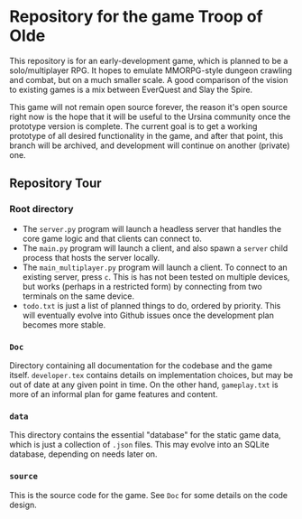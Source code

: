 # Repository for the game Troop of Olde
This repository is for an early-development game, which is planned to be a solo/multiplayer RPG.
It hopes to emulate MMORPG-style dungeon crawling and combat, but on a much smaller scale.
A good comparison of the vision to existing games is a mix between EverQuest and Slay the Spire.

This game will not remain open source forever, the reason it's open source right now is the
hope that it will be useful to the Ursina community once the prototype version is complete. 
The current goal is to get a working prototype of all desired functionality in
the game, and after that point, this branch will be archived, and development will continue on another
(private) one. 

## Repository Tour

### Root directory
- The `server.py` program will launch a headless server that handles the core game
logic and that clients can connect to.
- The `main.py` program will launch a client, and also spawn a `server` child process
that hosts the server locally.
- The `main_multiplayer.py` program will launch a client. To connect to an existing
server, press `c`. This is has not been tested on multiple devices, but works (perhaps in
a restricted form) by connecting from two terminals on the same device.
- `todo.txt` is just a list of planned things to do, ordered by priority.
This will eventually evolve into Github issues once the development plan becomes
more stable.

### `Doc`
Directory containing all documentation for the codebase and the game itself.
`developer.tex` contains details on implementation choices, but may be out of
date at any given point in time.
On the other hand, `gameplay.txt` is more of an informal plan for game features
and content.

### `data`
This directory contains the essential "database" for the static game data,
which is just a collection of `.json` files. This may evolve into an SQLite
database, depending on needs later on.

### `source`
This is the source code for the game. See `Doc` for some details
on the code design.
